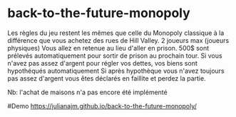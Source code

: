 # back-to-the-future-monopoly
Les règles du jeu restent les mêmes que celle du Monopoly classique à la différence que vous achetez des rues de Hill Valley.
2 joueurs max (joueurs physiques)
Vous allez en retenue au lieu d'aller en prison.
500$ sont prélevés automatiquement pour sortir de prison au prochain tour.
Si vous n'avez pas assez d'argent pour régler vos dettes, vos biens sont hypothéqués automatiquement
Si après hypothèque vous n'avez toujours pas assez d'argent vous êtes déclarés en faillite et perdez la partie.

Nb: l'achat de maisons n'a pas encore été implémenté

#Demo
https://julianajm.github.io/back-to-the-future-monopoly/
